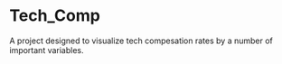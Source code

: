# Tech_Comp

A project designed to visualize tech compesation rates by a number of important variables. 
